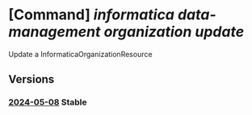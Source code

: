 # [Command] _informatica data-management organization update_

Update a InformaticaOrganizationResource

## Versions

### [2024-05-08](/Resources/mgmt-plane/L3N1YnNjcmlwdGlvbnMve30vcmVzb3VyY2Vncm91cHMve30vcHJvdmlkZXJzL2luZm9ybWF0aWNhLmRhdGFtYW5hZ2VtZW50L29yZ2FuaXphdGlvbnMve30=/2024-05-08.xml) **Stable**

<!-- mgmt-plane /subscriptions/{}/resourcegroups/{}/providers/informatica.datamanagement/organizations/{} 2024-05-08 -->
